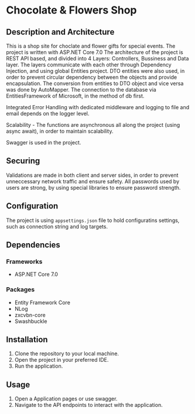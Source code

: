 # Chocolate & Flowers Shop
## Description and Architecture

This is a shop site for choclate and flower gifts for special events.
The project is written with ASP.NET Core 7.0
The architecture of the project is REST API based, and divided into 4 Layers: Controllers, Bussiness and Data layer. 
The layers communicate with each other through Dependency Injection, and using global Entities project.
DTO entities were also used, in order to prevent circular dependency between the objects and provide encapsulation.
The conversion from entities to DTO object and vice versa was done by AutoMapper.
The connection to the database via EntitiesFramework of Microsoft, in the method of db first.

Integrated Error Handling with dedicated middleware and logging to file and email depends on the logger level.

Scalability - The functions are asynchronous all along the project (using async await), in order to maintain scalability.

Swagger is used in the project.

## Securing
Validations are made in both client and server sides, in order to prevent unneccessary network traffic and ensure safety.
All passwords used by users are strong, by using special libraries to ensure password strength.

## Configuration
The project is using `appsettings.json` file to hold configuratins settings, such as connection string and log targets.

## Dependencies
### Frameworks
- ASP.NET Core 7.0
### Packages
- Entity Framework Core
- NLog
- zxcvbn-core
- Swashbuckle


## Installation
1. Clone the repository to your local machine.
2. Open the project in your preferred IDE.
3. Run the application.
## Usage
1. Open a Application pages or use swagger.
2. Navigate to the API endpoints to interact with the application.
